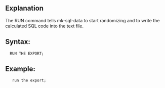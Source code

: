 ## Explanation

The RUN command tells mk-sql-data to start randomizing and to write the calculated SQL code into the text file.

## Syntax:

```
  RUN THE EXPORT;  
```

## Example:

```
   run the export;
```


